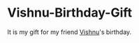 # Vishnu-Birthday-Gift

It is my gift for my friend [Vishnu](https://github.com/ZENODIUM)'s birthday.
